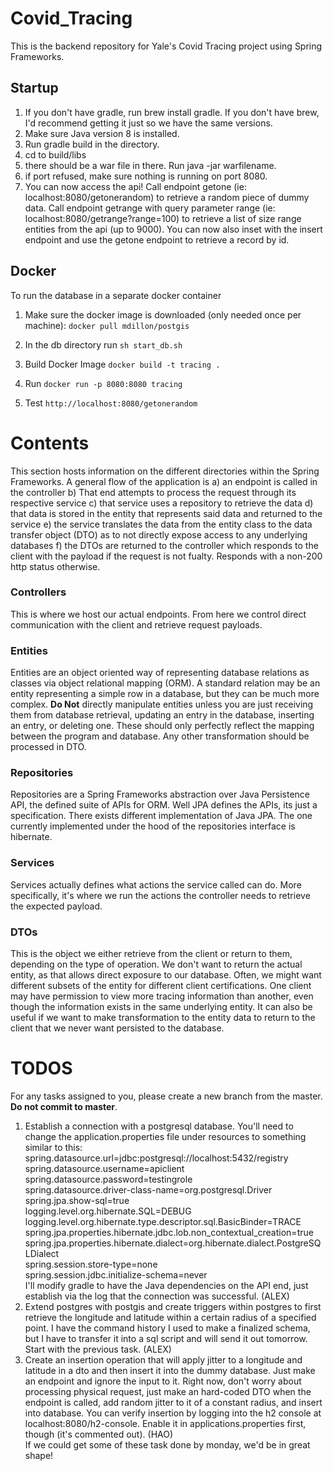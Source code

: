 # Covid_Tracing

This is the backend repository for Yale's Covid Tracing project using Spring Frameworks.

## Startup

1. If you don't have gradle, run brew install gradle. If you don't have brew, I'd recommend getting it just so we have
   the same versions.
2. Make sure Java version 8 is installed.
3. Run gradle build in the directory.
4. cd to build/libs
5. there should be a war file in there. Run java -jar warfilename.
6. if port refused, make sure nothing is running on port 8080.
7. You can now access the api! Call endpoint getone (ie: localhost:8080/getonerandom) to retrieve a random piece of dummy
   data. Call endpoint getrange with query parameter range (ie: localhost:8080/getrange?range=100) to retrieve a list of
   size range entities from the api (up to 9000). You can now also inset with the insert endpoint and use the getone 
   endpoint to retrieve a record by id.

## Docker

To run the database in a separate docker container
1. Make sure the docker image is downloaded (only needed once per machine): `docker pull mdillon/postgis`
2. In the db directory run `sh start_db.sh`

1. Build Docker Image `docker build -t tracing .`
2. Run `docker run -p 8080:8080 tracing`
3. Test `http://localhost:8080/getonerandom`

# Contents

This section hosts information on the different directories within the Spring Frameworks. A general flow of the
application is a\) an endpoint is called in the controller b\) That end attempts to process the request through its
respective service c\) that service uses a repository to retrieve the data d\) that data is stored in the entity that
represents said data and returned to the service e\) the service translates the data from the entity class to the data
transfer object \(DTO\) as to not directly expose access to any underlying databases f\) the DTOs are returned to the
controller which responds to the client with the payload if the request is not fualty. Responds with a non-200 http
status otherwise.
### Controllers
This is where we host our actual endpoints. From here we control direct communication with the client and retrieve
request payloads.
### Entities
Entities are an object oriented way of representing database relations as classes via object relational mapping \(ORM\).
A standard relation may be an entity representing a simple row in a database, but they can be much more complex.
**Do Not** directly manipulate entities unless you are just receiving them from database retrieval, updating an entry in the
database, inserting an entry, or deleting one. These should only perfectly reflect the mapping between the program and
database. Any other transformation should be processed in DTO.

### Repositories

Repositories are a Spring Frameworks abstraction over Java Persistence API, the defined suite of APIs for ORM. Well
JPA defines the APIs, its just a specification. There exists different implementation of Java JPA. The one currently
implemented under the hood of the repositories interface is hibernate.

### Services

Services actually defines what actions the service called can do. More specifically, it's where we run the actions the
controller needs to retrieve the expected payload.

### DTOs

This is the object we either retrieve from the client or return to them, depending on the type of operation. We don't
want to return the actual entity, as that allows direct exposure to our database. Often, we might want different subsets
of the entity for different client certifications. One client may have permission to view more tracing information than
another, even though the information exists in the same underlying entity. It can also be useful if we want to make
transformation to the entity data to return to the client that we never want persisted to the database.

# TODOS

For any tasks assigned to you, please create a new branch from the master. **Do not commit to master**.

1. Establish a connection with a postgresql database. You'll need to change the application.properties file under
   resources to something similar to this:
   spring.datasource.url=jdbc:postgresql://localhost:5432/registry  
   spring.datasource.username=apiclient  
   spring.datasource.password=testingrole  
   spring.datasource.driver-class-name=org.postgresql.Driver  
   spring.jpa.show-sql=true  
   logging.level.org.hibernate.SQL=DEBUG  
   logging.level.org.hibernate.type.descriptor.sql.BasicBinder=TRACE  
   spring.jpa.properties.hibernate.jdbc.lob.non_contextual_creation=true  
   spring.jpa.properties.hibernate.dialect=org.hibernate.dialect.PostgreSQLDialect  
   spring.session.store-type=none  
   spring.session.jdbc.initialize-schema=never  
   I'll modify gradle to have the Java dependencies on the API end, just establish via the log that the connection was
   successful. (ALEX)
2. Extend postgres with postgis and create triggers within postgres to first retrieve the longitude and latitude
   within a certain radius of a specified point. I have the command history I used to make a finalized schema, but I have
   to transfer it into a sql script and will send it out tomorrow. Start with the previous task. (ALEX)
3. Create an insertion operation that will apply jitter to a longitude and latitude in a dto and then insert it into
   the dummy database. Just make an endpoint and ignore the input to it. Right now, don't worry about processing physical
   request, just make an hard-coded DTO when the endpoint is called, add random jitter to it of a constant radius, and
   insert into database. You can verify insertion by logging into the h2 console at localhost:8080/h2-console. Enable it
   in applications.properties first, though (it's commented out). (HAO)  
   If we could get some of these task done by monday, we'd be in great shape!
